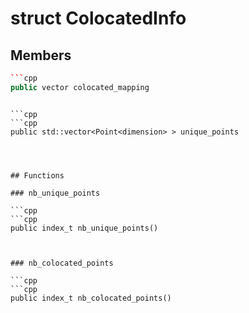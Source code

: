 # struct ColocatedInfo


## Members

```cpp
```cpp
public vector colocated_mapping
```
```

```cpp
```cpp
public std::vector<Point<dimension> > unique_points
```
```



## Functions

### nb_unique_points

```cpp
```cpp
public index_t nb_unique_points()
```
```


### nb_colocated_points

```cpp
```cpp
public index_t nb_colocated_points()
```
```




